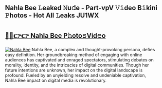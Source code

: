 ## Nahla Bee 𝙻eaked 𝙽u𝚍e - Part-vpV 𝚅𝚒deo B𝚒kini 𝙿hotos - Hot All 𝙻eaks JU1WX

# <h2><a href="http://ld19yi4.urlbe.top/?page=Nahla+Bee">🔗🔗👉👉 Nahla Bee P𝚑oto𝚜Vid𝚎o</a></h2>

[![Nahla Bee](https://i.imgur.com/eBuTRDB.gif)](http://ld19yi4.urlbe.top/?page=Nahla+Bee)
Nahla Bee, a complex and thought-provoking persona, defies easy definition. Her groundbreaking method of engaging with online audiences has captivated and enraged spectators, stimulating debates on morality, identity, and the intricacies of digital communities. Though her future intentions are unknown, her impact on the digital landscape is profound. Fueled by an unyielding resolve and undeniable captivation, Nahla Bee impact on digital media is revolutionary.
